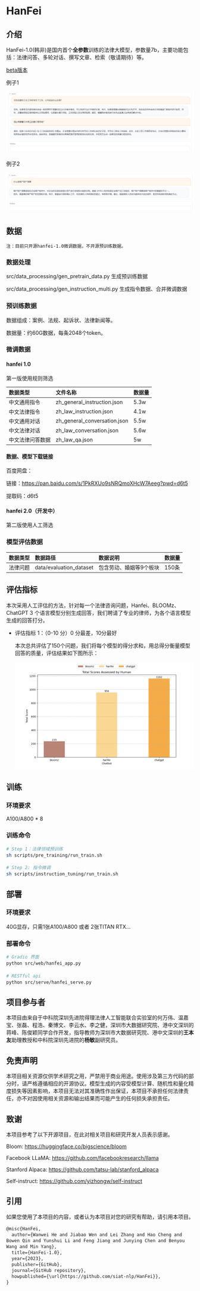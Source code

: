 # HanFei
## 介绍
HanFei-1.0(韩非)是国内首个**全参数**训练的法律大模型，参数量7b，主要功能包括：法律问答、多轮对话、撰写文章、检索（敬请期待）等。

[beta版本](http://siat.yang42.com:10185/)

例子1

![example 1](./assets/images/Snipaste_2023-05-09_12-17-42.png)

例子2

![example 2](./assets/images/Snipaste_2023-05-09_00-00-35.png)

## 数据
`注：目前只开源hanfei-1.0微调数据，不开源预训练数据。`

### 数据处理

src/data_processing/gen_pretrain_data.py    生成预训练数据

src/data_processing/gen_instruction_multi.py    生成指令数据、合并微调数据

### 预训练数据

数据组成：案例、法规、起诉状、法律新闻等。

数据量：约60G数据，每条2048个token。

### 微调数据

#### hanfei 1.0
第一版使用规则筛选

| 数据类型             | 文件名称                    |  数据量 | 
| :------------------- | :-------------------------  |  :----- | 
| 中文通用指令         |zh_general_instruction.json  |   5.3w  |
| 中文法律指令         | zh_law_instruction.json     |  4.1w   |     
| 中文通用对话         |zh_general_conversation.json | 5.5w    |    
| 中文法律对话         | zh_law_conversation.json    | 5.6w    |  
| 中文法律问答数据     | zh_law_qa.json              | 5w      | 


#### 数据、模型下载链接
百度网盘：

链接：https://pan.baidu.com/s/1PkRXUo9sNRQmoXHcW7Aeeg?pwd=d6t5 

提取码：d6t5 

#### hanfei 2.0（开发中）
第二版使用人工筛选


### 模型评估数据

| 数据类型 | 数据路径           | 数据说明                | 数据量                | 
| :------- | :----------------- | :---------------------- | :-------------------- | 
| 法律问题 | data/evaluation_dataset | 包含劳动、婚姻等9个板块 | 150条   | 


## 评估指标
本次采用人工评估的方法，针对每一个法律咨询问题，Hanfei、BLOOMz、ChatGPT 3 个语言模型分别生成回答，我们聘请了专业的律师，为各个语言模型生成的回答打分。

+ 评估指标 1：（0-10 分）0 分最差，10分最好

    本次总共评估了150个问题，我们将每个模型的得分求和，用总得分衡量模型回答的质量，评估结果如下图所示：

    ![total_score](./assets/images/total_score.png)

## 训练

### 环境要求

A100/A800 * 8

### 训练命令
```sh
# Step 1：法律领域预训练
sh scripts/pre_training/run_train.sh

# Step 2: 指令微调
sh scripts/instruction_tuning/run_train.sh

```
## 部署

### 环境要求

40G显存，只需1张A100/A800 或者 2张TITAN RTX...

### 部署命令

```sh
# Gradio 界面
python src/web/hanfei_app.py

# RESTful api
python src/serve/hanfei_serve.py
```

## 项目参与者
本项目由来自于中科院深圳先进院得理法律人工智能联合实验室的何万伟、温嘉宝、张磊、程浩、秦博文、李云水、李之健，深圳市大数据研究院、港中文深圳的蒋峰、陈俊颖同学合作开发，指导教师为深圳市大数据研究院、港中文深圳的**王本友**助理教授和中科院深圳先进院的**杨敏**副研究员。

## 免责声明
本项目相关资源仅供学术研究之用，严禁用于商业用途。使用涉及第三方代码的部分时，请严格遵循相应的开源协议。模型生成的内容受模型计算、随机性和量化精度损失等因素影响，本项目无法对其准确性作出保证，本项目不承担任何法律责任，亦不对因使用相关资源和输出结果而可能产生的任何损失承担责任。

## 致谢

本项目参考了以下开源项目，在此对相关项目和研究开发人员表示感谢。

Bloom: https://huggingface.co/bigscience/bloom

Facebook LLaMA: https://github.com/facebookresearch/llama

Stanford Alpaca: https://github.com/tatsu-lab/stanford_alpaca

Self-instruct: https://github.com/yizhongw/self-instruct

## 引用

如果您使用了本项目的内容，或者认为本项目对您的研究有帮助，请引用本项目。

```
@misc{HanFei,
  author={Wanwei He and Jiabao Wen and Lei Zhang and Hao Cheng and Bowen Qin and Yunshui Li and Feng Jiang and Junying Chen and Benyou Wang and Min Yang},
  title={HanFei-1.0},
  year={2023},
  publisher={GitHub},
  journal={GitHub repository},
  howpublished={\url{https://github.com/siat-nlp/HanFei}},
}
```

